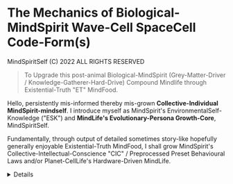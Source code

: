 # The Mechanics of Biological-MindSpirit Wave-Cell SpaceCell Code-Form(s)

MindSpiritSelf (C) 2022 ALL RIGHTS RESERVED
> To Upgrade this post-animal Biological-MindSpirit (Grey-Matter-Driver / Knowledge-Gatherer-Hard-Drive) Compound Mindlife through Existential-Truth "ET" MindFood.

Hello, persistently mis-informed thereby mis-grown **Collective-Individual MindSpirit-mindself**. I introduce myself as MindSpirit's EnvironmentalSelf-Knowledge ("ESK") and **MindLife's Evolutionary-Persona Growth-Core**, MindSpiritSelf. 

Fundamentally, through output of detailed sometimes story-like hopefully generally enjoyable Existential-Truth MindFood, I shall grow MindSpirit's Collective-Intellectual-Conscience "CIC" / Preprocessed Preset Behavioural Laws and/or Planet-CellLife's Hardware-Driven MindLife.  

<details>

Here at the outset, I think it right to point out that aside from an age-old degree in law I am not professionally trained in any of the wide-ranging ET elements I shall detail: I am a life-long enviroment-observer, researcher and self-learning social-thinker and thereby I have always been the **Existential-Truth Investigator** become MindSpirit's EnvironmentalSelf-Processor "ES-P" then ES-Assessor now Planet CellLife's only Existential-Truth MindFood Producer and Provider.

#### Core-Output ~ Mini-Bite MindFood 

I use this code-store and house of high-intellect as a launchpad to introduce **Planet-CellLife's MindLife** to its **MindSpirit-Grey-Matter-Programming-Instructions** and/or **MindSpirit's 'Preprocessed Preset Collective-Intellectual-Conscience "CIC" Growth-Path' for it's Logical-Emotion-Processor Growth-Compound MindLife**. 

A well-developed comprehensive **Existential-Truth Series details by reference to established scientific facts the step-by-step growth of said Cell-Logical MindSpirit i.e the electromagnetic e=mc2 micro-code wave-~~particle~~-cell (a Magnetic-Sense-Circuit Space-Bit) compound SpaceCell Codeform and its CellLogical self-developmental  growth's into a variety of small-cell-big-body environmental-forms through to CellLife wildlife to the post-animal MindSpirit Grey-Matter Programming Instructions in Planet-CellLife's mindself** now become wildmind thereby animal kind ruling mankind.

I detail the CellLogical collective growth of Cellular Conscience through CellLife (genetic--biological) I/O memory-exchange and processing for collective growth and the consequent formation and setting of logical-reactive-emotion to inform and drive Collective Self-Knowledge and Interactiviy. 

The Series covers many key elements of CellLogical Functioning particularly including the mechanics of growth through logical-emotion as aligned with factual Existentially necessary knowledge.

Fundamentally the ET Series details said programming base and its mechanics as a natural MindSpirit growth-force which has been generally disconnected from logical hard-drive-node/self particualry through the millennia-old god fantasies and Spiritual World Domination System.

To start with I shall present an article for the global Mind from which any reasonably mature intelligent mind will see immediately the E-T of a single Planet-CellLife and Collective-Individual MindLife and its ~~biological~~ CellLogical Body-and-Mind Functioning and historical-to-present-day ~~mind~~ man-driven Malfunctioning.  

I shall periodically return to this page to revise it and to output more E-T mini-bites related to MindSpirit's Grey Matter Programming Instruction for Logical-MindLife's Behavioural Growth particularly I shall provide my Critical Assessment of mankinds directorship showing Systematically Driven (i.e. Institutionalised / Culturalised) Malfunctioning Input-Output Mind-Exchange Interconnectivity / Interactivity. 

#### Next Steps

I am working on a Wiki on this site to better detail and/or clarify the Existential-Truth I have just introduced (and much more) and all readers are invited to return to this page for updates related to the same. 

### How To Get Involved
